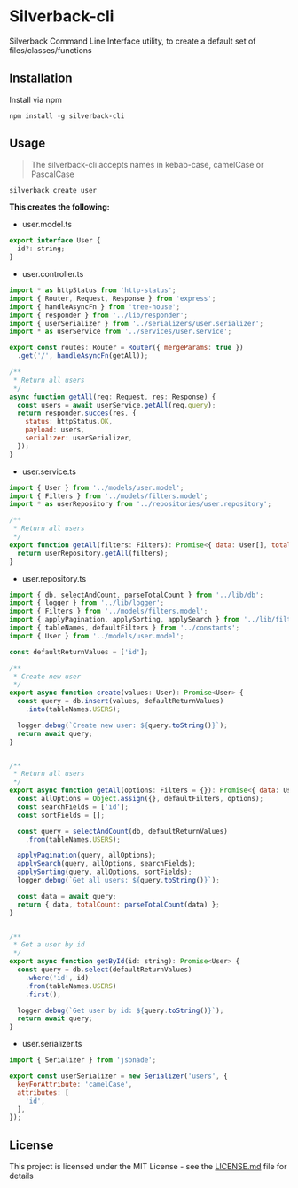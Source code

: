 # Silverback-cli

Silverback Command Line Interface utility, to create a default set of files/classes/functions

## Installation

Install via npm

```shell
npm install -g silverback-cli
```

## Usage

> The silverback-cli accepts names in kebab-case, camelCase or PascalCase

```sh
silverback create user
```

**This creates the following:**

* user.model.ts

```javascript
export interface User {
  id?: string;
}
```

* user.controller.ts

```javascript
import * as httpStatus from 'http-status';
import { Router, Request, Response } from 'express';
import { handleAsyncFn } from 'tree-house';
import { responder } from '../lib/responder';
import { userSerializer } from '../serializers/user.serializer';
import * as userService from '../services/user.service';

export const routes: Router = Router({ mergeParams: true })
  .get('/', handleAsyncFn(getAll));

/**
 * Return all users
 */
async function getAll(req: Request, res: Response) {
  const users = await userService.getAll(req.query);
  return responder.succes(res, {
    status: httpStatus.OK,
    payload: users,
    serializer: userSerializer,
  });
}
```

* user.service.ts

```javascript
import { User } from '../models/user.model';
import { Filters } from '../models/filters.model';
import * as userRepository from '../repositories/user.repository';

/**
 * Return all users
 */
export function getAll(filters: Filters): Promise<{ data: User[], totalCount: number }> {
  return userRepository.getAll(filters);
}
```

* user.repository.ts

```javascript
import { db, selectAndCount, parseTotalCount } from '../lib/db';
import { logger } from '../lib/logger';
import { Filters } from '../models/filters.model';
import { applyPagination, applySorting, applySearch } from '../lib/filter';
import { tableNames, defaultFilters } from '../constants';
import { User } from '../models/user.model';

const defaultReturnValues = ['id'];

/**
 * Create new user
 */
export async function create(values: User): Promise<User> {
  const query = db.insert(values, defaultReturnValues)
    .into(tableNames.USERS);

  logger.debug(`Create new user: ${query.toString()}`);
  return await query;
}


/**
 * Return all users
 */
export async function getAll(options: Filters = {}): Promise<{ data: User[], totalCount: number }> {
  const allOptions = Object.assign({}, defaultFilters, options);
  const searchFields = ['id'];
  const sortFields = [];

  const query = selectAndCount(db, defaultReturnValues)
    .from(tableNames.USERS);

  applyPagination(query, allOptions);
  applySearch(query, allOptions, searchFields);
  applySorting(query, allOptions, sortFields);
  logger.debug(`Get all users: ${query.toString()}`);

  const data = await query;
  return { data, totalCount: parseTotalCount(data) };
}


/**
 * Get a user by id
 */
export async function getById(id: string): Promise<User> {
  const query = db.select(defaultReturnValues)
    .where('id', id)
    .from(tableNames.USERS)
    .first();

  logger.debug(`Get user by id: ${query.toString()}`);
  return await query;
}
```

* user.serializer.ts

```javascript
import { Serializer } from 'jsonade';

export const userSerializer = new Serializer('users', {
  keyForAttribute: 'camelCase',
  attributes: [
    'id',
  ],
});
```

## License

This project is licensed under the MIT License - see the [LICENSE.md](LICENSE.md) file for details
